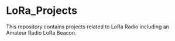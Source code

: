 # LoRa_Projects
This repository contains projects related to LoRa Radio including an Amateur Radio LoRa Beacon.
